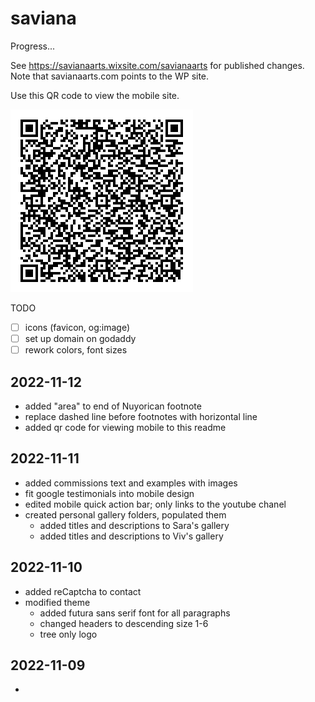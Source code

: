# saviana

Progress...

See https://savianaarts.wixsite.com/savianaarts for published changes. Note that savianaarts.com points to the WP site.

Use this QR code to view the mobile site.

![view mobile saviana](view-mobile.png)

TODO

- [ ] icons (favicon, og:image)
- [ ] set up domain on godaddy
- [ ] rework colors, font sizes

## 2022-11-12

- added "area" to end of Nuyorican footnote
- replace dashed line before footnotes with horizontal line
- added qr code for viewing mobile to this readme

## 2022-11-11

- added commissions text and examples with images
- fit google testimonials into mobile design
- edited mobile quick action bar; only links to the youtube chanel
- created personal gallery folders, populated them
  - added titles and descriptions to Sara's gallery
  - added titles and descriptions to Viv's gallery

## 2022-11-10

- added reCaptcha to contact
- modified theme
  - added futura sans serif font for all paragraphs
  - changed headers to descending size 1-6
  - tree only logo

## 2022-11-09

- 
